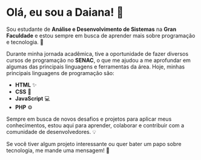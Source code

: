 # Olá, eu sou a Daiana! 👋

Sou estudante de **Análise e Desenvolvimento de Sistemas** na **Gran Faculdade** e estou sempre em busca de aprender mais sobre programação e tecnologia. 🚀

Durante minha jornada acadêmica, tive a oportunidade de fazer diversos cursos de programação no **SENAC**, o que me ajudou a me aprofundar em algumas das principais linguagens e ferramentas da área. Hoje, minhas principais linguagens de programação são:

- **HTML** ✨
- **CSS** 🎨
- **JavaScript** 💻
- **PHP** ⚙️

Sempre em busca de novos desafios e projetos para aplicar meus conhecimentos, estou aqui para aprender, colaborar e contribuir com a comunidade de desenvolvedores. 💡

Se você tiver algum projeto interessante ou quer bater um papo sobre tecnologia, me mande uma mensagem! 🚀


<!---
DaianaLeite11/DaianaLeite11 is a ✨ special ✨ repository because its `README.md` (this file) appears on your GitHub profile.
You can click the Preview link to take a look at your changes.
--->
